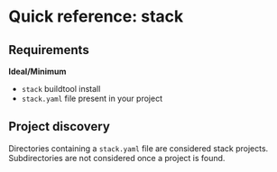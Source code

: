 # Quick reference: stack

## Requirements

**Ideal/Minimum**
- `stack` buildtool install
- `stack.yaml` file present in your project

## Project discovery

Directories containing a `stack.yaml` file are considered stack projects.
Subdirectories are not considered once a project is found.
